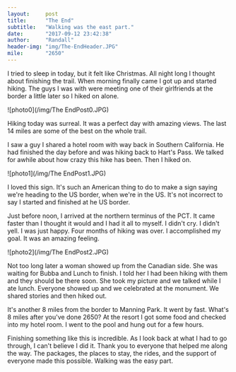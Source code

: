 ```yaml
---
layout:     post
title:      "The End"
subtitle:   "Walking was the east part."
date:       "2017-09-12 23:42:38"
author:     "Randall"
header-img: "img/The-EndHeader.JPG"
mile:       "2650"
---
```

I tried to sleep in today, but it felt like Christmas. All night long I thought about finishing the trail. When morning finally came I got up and started hiking. The guys I was with were meeting one of their girlfriends at the border a little later so I hiked on alone.

![photo0](/img/The EndPost0.JPG)

Hiking today was surreal. It was a perfect day with amazing views. The last 14 miles are some of the best on the whole trail.

I saw a guy I shared a hotel room with way back in Southern California. He had finished the day before and was hiking back to Hart's Pass. We talked for awhile about how crazy this hike has been. Then I hiked on.
 
![photo1](/img/The EndPost1.JPG)

I loved this sign. It's such an American thing to do to make a sign saying we're heading to the US border, when we're in the US. It's not incorrect to say I started and finished at he US border.

Just before noon, I arrived at the northern terminus of the PCT. It came faster than I thought it would and I had it all to myself. I didn't cry. I didn't yell. I was just happy. Four months of hiking was over. I accomplished my goal. It was an amazing feeling. 

![photo2](/img/The EndPost2.JPG)

Not too long later a woman showed up from the Canadian side. She was waiting for Bubba and Lunch to finish. I told her I had been hiking with them and they should be there soon. She took my picture and we talked while I ate lunch. Everyone showed up and we celebrated at the monument. We shared stories and then hiked out.

It's another 8 miles from the border to Manning Park. It went by fast. What's 8 miles after you've done 2650? At the resort I got some food and checked into my hotel room. I went to the pool and hung out for a few hours.

Finishing something like this is incredible. As I look back at what I had to go through, I can't believe I did it. Thank you to everyone that helped me along the way. The packages, the places to stay, the rides, and the support of everyone made this possible. Walking was the easy part.
